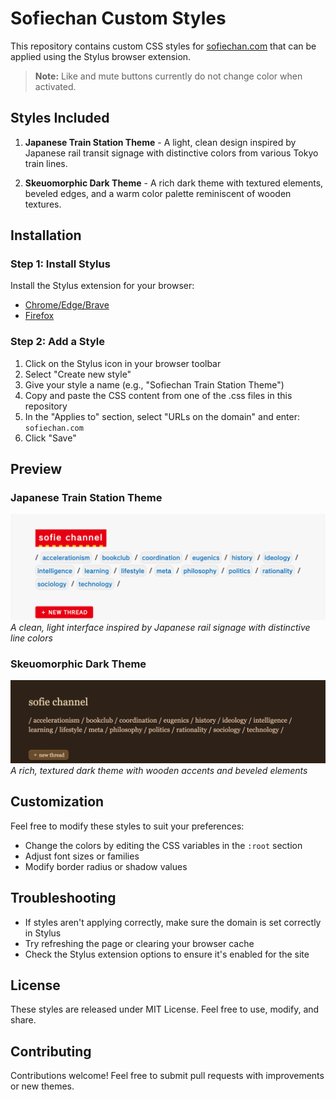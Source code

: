 # Sofiechan Custom Styles

This repository contains custom CSS styles for [sofiechan.com](https://sofiechan.com) that can be applied using the Stylus browser extension.

> **Note:** Like and mute buttons currently do not change color when activated.

## Styles Included

1. **Japanese Train Station Theme** - A light, clean design inspired by Japanese rail transit signage with distinctive colors from various Tokyo train lines.

2. **Skeuomorphic Dark Theme** - A rich dark theme with textured elements, beveled edges, and a warm color palette reminiscent of wooden textures.

## Installation

### Step 1: Install Stylus

Install the Stylus extension for your browser:
- [Chrome/Edge/Brave](https://chromewebstore.google.com/detail/stylus/clngdbkpkpeebahjckkjfobafhncgmne)
- [Firefox](https://addons.mozilla.org/en-US/firefox/addon/styl-us/)

### Step 2: Add a Style

1. Click on the Stylus icon in your browser toolbar
2. Select "Create new style" 
3. Give your style a name (e.g., "Sofiechan Train Station Theme")
4. Copy and paste the CSS content from one of the .css files in this repository
5. In the "Applies to" section, select "URLs on the domain" and enter: `sofiechan.com`
7. Click "Save"

## Preview

### Japanese Train Station Theme
![Train Station Theme Preview](preview-train.png)
*A clean, light interface inspired by Japanese rail signage with distinctive line colors*

### Skeuomorphic Dark Theme
![Skeuomorphic Dark Theme Preview](preview-dark.png)
*A rich, textured dark theme with wooden accents and beveled elements*

## Customization

Feel free to modify these styles to suit your preferences:

- Change the colors by editing the CSS variables in the `:root` section
- Adjust font sizes or families
- Modify border radius or shadow values

## Troubleshooting

- If styles aren't applying correctly, make sure the domain is set correctly in Stylus
- Try refreshing the page or clearing your browser cache
- Check the Stylus extension options to ensure it's enabled for the site

## License

These styles are released under MIT License. Feel free to use, modify, and share.

## Contributing

Contributions welcome! Feel free to submit pull requests with improvements or new themes.